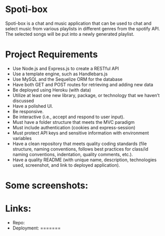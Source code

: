 # Spoti-box


Spoti-box is a chat and music application that can be used to chat and select music from various playlists in different genres from the spotify API. The selected songs will be put into a newly generated playlist. 


# Project Requirements
* Use Node.js and Express.js to create a RESTful API
* Use a template engine, such as Handlebars.js
* Use MySQL and the Sequelize ORM for the database
* Have both GET and POST routes for retrieving and adding new data
* Be deployed using Heroku (with data)
* Utilize at least one new library, package, or technology that we haven’t discussed
* Have a polished UI.
* Be responsive.
* Be interactive (i.e., accept and respond to user input).
* Must have a folder structure that meets the MVC paradigm
* Must include authentication (cookies and express-session)
* Must protect API keys and sensitive information with environment variables
* Have a clean repository that meets quality coding standards (file structure, naming conventions, follows best practices for class/id naming conventions, indentation, quality comments, etc.).
* Have a quality README (with unique name, description, technologies used, screenshot, and link to deployed application).

# Some screenshots:


# Links:

* Repo: 
* Deployment: 
=======
